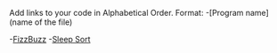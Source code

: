Add links to your code in Alphabetical Order.
Format: -[Program name](name of the file)

-[FizzBuzz](FizzBuzz.cs)
-[Sleep Sort](SleepSort.cs)